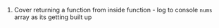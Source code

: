 1. Cover returning a function from inside function - log to console `nums` array as its getting built up

